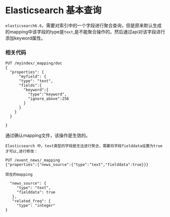 # Elasticsearch 基本查询

`elasticsearch6.6`，需要对索引中的一个字段进行聚合查询，但是原来默认生成的mapping中该字段的type是`text`,是不能聚合操作的。然后通过api对该字段进行添加keyword属性。

### 相关代码

```
PUT /myindex/_mapping/doc
{
  "properties": {
      "myfield": {
      "type": "text",
      "fields":{
        "keyword":{
          "type":"keyword",
          "ignore_above":256
        }
      }
    }
  }
  
}
```

通过确认mapping文件，该操作是生效的。



```
Elasticsearch 中，text类型的字段是无法进行聚合，需要将字段fielddata设置为true才可以,进行修改：

PUT /event_news/_mapping
{"properties":{"news_source":{"type":"text","fielddata":true}}}

现在的mapping

  "news_source": {
     "type": "text",
     "fielddata": true
   },
   "related_freq": {
     "type": "integer"
}
```

